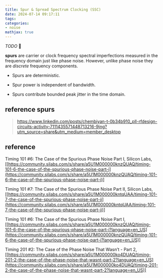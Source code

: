 ```yaml
---
title: Spur & Spread Spectrum Clocking (SSC)
date: 2024-07-14 09:17:11
tags:
categories:
- noise
mathjax: true
---
```


*TODO* &#128197;


**spurs** are carrier or clock frequency spectral imperfections measured in the frequency domain just like phase noise. However, unlike phase noise they are *discrete* frequency components.

- Spurs are deterministic.

- Spur power is independent of bandwidth.

- Spurs contribute bounded peak jitter in the time domain.



## reference spurs



> https://www.linkedin.com/posts/chembiyan-t-0b34b910_pll-rfdesign-circuits-activity-7111435571448713216-9jng?utm_source=share&utm_medium=member_desktop






## reference

Timing 101 #6: The Case of the Spurious Phase Noise Part I, Silicon Labs, [[https://community.silabs.com/s/share/a5U1M000000knzQUAQ/timing-101-6-the-case-of-the-spurious-phase-noise-part-i](https://community.silabs.com/s/share/a5U1M000000knzQUAQ/timing-101-6-the-case-of-the-spurious-phase-noise-part-i)]

Timing 101 #7: The Case of the Spurious Phase Noise Part II, Silicon Labs, [[https://community.silabs.com/s/share/a5U1M000000kntqUAA/timing-101-7-the-case-of-the-spurious-phase-noise-part-ii](https://community.silabs.com/s/share/a5U1M000000kntqUAA/timing-101-7-the-case-of-the-spurious-phase-noise-part-ii)]

Timing 101 #6: The Case of the Spurious Phase Noise Part I, [[https://community.silabs.com/s/share/a5U1M000000knzQUAQ/timing-101-6-the-case-of-the-spurious-phase-noise-part-i?language=en_US](https://community.silabs.com/s/share/a5U1M000000knzQUAQ/timing-101-6-the-case-of-the-spurious-phase-noise-part-i?language=en_US)]

Timing 201 #2: The Case of the Phase Noise That Wasn’t - Part 2, [[https://community.silabs.com/s/share/a5U1M000000ko4DUAQ/timing-201-2-the-case-of-the-phase-noise-that-wasnt-part-2?language=en_US](https://community.silabs.com/s/share/a5U1M000000ko4DUAQ/timing-201-2-the-case-of-the-phase-noise-that-wasnt-part-2?language=en_US)]

